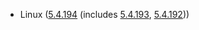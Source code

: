 - Linux ([5.4.194](https://lwn.net/Articles/895320) (includes [5.4.193](https://lwn.net/Articles/895072), [5.4.192](https://lwn.net/Articles/894359)))
